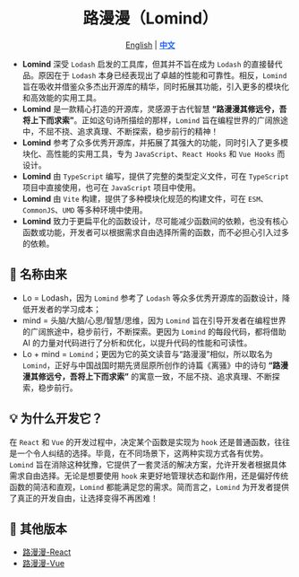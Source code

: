 <div align="center">

# 路漫漫（Lomind）

<p align="center">
    <a href="README.md">English</a> | 
    <a href="README.zh-CN.md" style="font-weight:700;color:#165dff;text-decoration:underline;">中文</a>
</p>
</div>

- **Lomind** 深受 `Lodash` 启发的工具库，但其并不旨在成为 `Lodash` 的直接替代品。原因在于 `Lodash` 本身已经表现出了卓越的性能和可靠性。相反，`Lomind` 旨在吸收并借鉴众多杰出开源库的精华，同时拓展其功能，引入更多的模块化和高效能的实用工具。
- **Lomind** 是一款精心打造的开源库，灵感源于古代智慧 **“路漫漫其修远兮，吾将上下而求索”**。正如这句诗所描绘的那样，`Lomind` 旨在编程世界的广阔旅途中，不屈不挠、追求真理、不断探索，稳步前行的精神！
- **Lomind** 参考了众多优秀开源库，并拓展了其强大的功能，同时引入了更多模块化、高性能的实用工具，专为 `JavaScript`、`React Hooks` 和 `Vue Hooks` 而设计。
- **Lomind** 由 `TypeScript` 编写，提供了完整的类型定义文件，可在 `TypeScript` 项目中直接使用，也可在 `JavaScript` 项目中使用。
- **Lomind** 由 `Vite` 构建，提供了多种模块化规范的构建文件，可在 `ESM`、`CommonJS`、`UMD` 等多种环境中使用。
- **Lomind** 致力于更扁平化的函数设计，尽可能减少函数间的依赖，也没有核心函数或功能，开发者可以根据需求自由选择所需的函数，而不必担心引入过多的依赖。

## 🍃 名称由来

- Lo = Lodash，因为 `Lomind` 参考了 `Lodash` 等众多优秀开源库的函数设计，降低开发者的学习成本；
- mind = 头脑/大脑/心思/智慧/思维，因为 `Lomind` 旨在引导开发者在编程世界的广阔旅途中，稳步前行，不断探索。更因为 `Lomind` 的每段代码，都将借助 AI 的力量对代码进行了分析和优化，以提升代码的性能和可读性。
- Lo + mind = `Lomind`；更因为它的英文读音与“路漫漫”相似，所以取名为 `Lomind`，正好与中国战国时期先贤屈原所创作的诗篇《离骚》中的诗句 **“路漫漫其修远兮，吾将上下而求索”** 的寓意一致，不屈不挠、追求真理、不断探索，稳步前行。

## 💡 为什么开发它？

在 `React` 和 `Vue` 的开发过程中，决定某个函数是实现为 `hook` 还是普通函数，往往是一个令人纠结的选择。毕竟，在不同场景下，这两种实现方式各有优势。`Lomind` 旨在消除这种犹豫，它提供了一套灵活的解决方案，允许开发者根据具体需求自由选择。无论是想要使用 `hook` 来更好地管理状态和副作用，还是偏好传统函数的简洁和直观，`Lomind` 都能满足您的需求。简而言之，`Lomind` 为开发者提供了真正的开发自由，让选择变得不再困难！


## 🔄 其他版本
- [路漫漫-React](https://github.com/kwooshung/lomind-react)
- [路漫漫-Vue](https://github.com/kwooshung/lomind-vue)